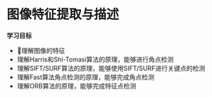 # 图像特征提取与描述

**学习目标**

- 理解图像的特征
- 理解Harris和Shi-Tomasi算法的原理，能够进行角点检测
- 理解SIFT/SURF算法的原理，能够使用SIFT/SURF进行关键点的检测
- 理解Fast算法角点检测的原理，能够完成角点检测
- 理解ORB算法的原理，能够完成特征点检测

